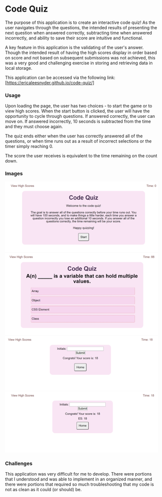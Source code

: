 # Code Quiz

The purpose of this application is to create an interactive code quiz!
As the user navigates through the questions, the intended results of presenting the next question when answered correctly, subtracting time when answered incorrectly, and ability to save their score are intuitive and functional. 

A key feature in this application is the validating of the user's answer. Though the intended result of having the high scores display in order based on score and not based on subsequent submissions was not achieved, this was a very good and challenging exercise in storing and retrieving data in local storage. 

This application can be accessed via the following link: [https://ericaleesnyder.github.io/code-quiz/]

### Usage
Upon loading the page, the user has two choices - to start the game or to view high scores. When the start button is clicked, the user will have the opportunity to cycle through questions. If answered correctly, the user can move on. If answered incorrectly, 10 seconds is subtracted from the time and they must choose again. 

The quiz ends either when the user has correctly answered all of the questions, or when time runs out as a result of incorrect selections or the timer simply reaching 0. 

The score the user receives is equivalent to the time remaining on the count down. 

### Images

![start page](assets/images/start-page.png)
![start page](assets/images/question-page.png)
![start page](assets/images/enter-score.png)
![start page](assets/images/score-tracked.png)

### Challenges
This application was very difficult for me to develop. There were portions that I understood and was able to implement in an organized manner, and there were portions that required so much troubleshooting that my code is not as clean as it could (or should) be. 